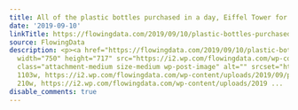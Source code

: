 ```yaml
---
title: All of the plastic bottles purchased in a day, Eiffel Tower for scale
date: '2019-09-10'
linkTitle: https://flowingdata.com/2019/09/10/plastic-bottles-purchased-in-a-day-eiffel-tower-for-scale/
source: FlowingData
description: <p><a href="https://flowingdata.com/2019/09/10/plastic-bottles-purchased-in-a-day-eiffel-tower-for-scale/"><img
  width="750" height="717" src="https://i2.wp.com/flowingdata.com/wp-content/uploads/2019/09/plastic-in-one-day.jpg?fit=750%2C717&amp;ssl=1"
  class="attachment-medium size-medium wp-post-image" alt="" srcset="https://i2.wp.com/flowingdata.com/wp-content/uploads/2019/09/plastic-in-one-day.jpg?w=1103&amp;ssl=1
  1103w, https://i2.wp.com/flowingdata.com/wp-content/uploads/2019/09/plastic-in-one-day.jpg?resize=210%2C201&amp;ssl=1
  210w, https://i2.wp.com/flowingdata.com/wp-content/uploads/2019 ...
disable_comments: true
---
```

<p><a href="https://flowingdata.com/2019/09/10/plastic-bottles-purchased-in-a-day-eiffel-tower-for-scale/"><img width="750" height="717" src="https://i2.wp.com/flowingdata.com/wp-content/uploads/2019/09/plastic-in-one-day.jpg?fit=750%2C717&amp;ssl=1" class="attachment-medium size-medium wp-post-image" alt="" srcset="https://i2.wp.com/flowingdata.com/wp-content/uploads/2019/09/plastic-in-one-day.jpg?w=1103&amp;ssl=1 1103w, https://i2.wp.com/flowingdata.com/wp-content/uploads/2019/09/plastic-in-one-day.jpg?resize=210%2C201&amp;ssl=1 210w, https://i2.wp.com/flowingdata.com/wp-content/uploads/2019 ...